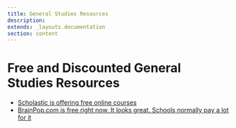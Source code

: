 ```yaml
---
title: General Studies Resources 
description: 
extends: _layouts.documentation
section: content
---
```


# Free and Discounted General Studies Resources

* [Scholastic is offering free online courses](https://classroommagazines.scholastic.com/support/learnathome.html)
* [BrainPop.com is free right now. It looks great. Schools normally pay a lot for it](https://www.brainpop.com/)
